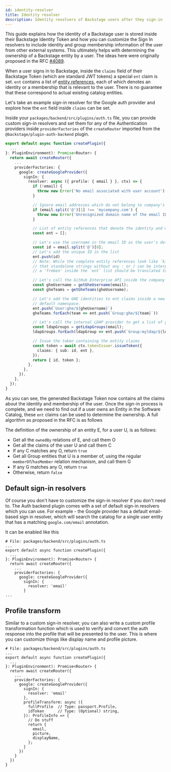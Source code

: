 ```yaml
---
id: identity-resolver
title: Identity resolver
description: Identity resolvers of Backstage users after they sign-in
---
```


This guide explains how the identity of a Backstage user is stored inside their
Backstage Identity Token and how you can customize the Sign In resolvers to
include identity and group membership information of the user from other
external systems. This ultimately helps with determining the ownership of a
Backstage entity by a user. The ideas here were originally proposed in the RFC
[#4089](https://github.com/backstage/backstage/issues/4089).

When a user signs in to Backstage, inside the `claims` field of their Backstage
Token (which are standard JWT tokens) a special `ent` claim is set. `ent`
contains a list of
[entity references](../features/software-catalog/references.md), each of which
denotes an identity or a membership that is relevant to the user. There is no
guarantee that these correspond to actual existing catalog entities.

Let's take an example sign-in resolver for the Google auth provider and explore
how the `ent` field inside `claims` can be set.

Inside your `packages/backend/src/plugins/auth.ts` file, you can provide custom
sign-in resolvers and set them for any of the Authentication providers inside
`providerFactories` of the `createRouter` imported from the
`@backstage/plugin-auth-backend` plugin.

```ts
export default async function createPlugin({
  ...
}: PluginEnvironment): Promise<Router> {
  return await createRouter({
    ...
    providerFactories: {
      google: createGoogleProvider({
        signIn: {
          resolver: async ({ profile: { email } }, ctx) => {
            if (!email) {
              throw new Error('No email associated with user account');
            }

            // Ignore email addresses which do not belong to company's domain name
            if (email.split('@')[1] !== 'mycompany.com') {
              throw new Error('Unrecognized domain name of the email ID used to sign in.')
            }

            // List of entity references that denote the identity and membership of the user
            const ent = [];

            // Let's use the username in the email ID as the user's default unique identifier inside Backstage
            const id = email.split('@')[0];
            // Let's add the unique ID in the list
            ent.push(id)
            // Note: While the complete entity references look like `kind:namespace/name`, it should be safe to assume
            // that standalone strings without any : or / can be interpresed as user kind in the default namespace. So,
            // a 'freben' inside the `ent` list should be translated to `User:default/freben` when making any assertions.

            // Let's call the GitHub Enterprise API inside the company and get the teams that the user belongs to
            const gheUsername = getGheUsername(email);
            const gheTeams = getGheTeams(gheUsername);

            // Let's add the GHE identities to ent claims inside a new ghe namespace to keep things separate from the
            // default namespace.
            ent.push(`User:ghe/${gheUsername}`)
            gheTeams.forEach(team => ent.push(`Group:ghe/${team}`))

            // Let's call the internal LDAP provider to get a list of groups the user belongs to
            const ldapGroups = getLdapGroups(email);
            ldapGroups.forEach(ldapGroup => ent.push(`Group:myldap/${ldapGroup}`))

            // Issue the token containing the entity claims
            const token = await ctx.tokenIssuer.issueToken({
              claims: { sub: id, ent },
            });
            return { id, token };
          },
        },
      }),
    },
  });
}
```

As you can see, the generated Backstage Token now contains all the claims about
the identity and membership of the user. Once the sign-in process is complete,
and we need to find out if a user owns an Entity in the Software Catalog, these
`ent` claims can be used to determine the ownership. A full algorithm as
proposed in the RFC is as follows

The definition of the ownership of an entity E, for a user U, is as follows:

- Get all the `ownedBy` relations of E, and call them O
- Get all the claims of the user U and call them C
- If any C matches any O, return `true`
- Get all Group entities that U is a member of, using the regular
  `memberOf`/`hasMember` relation mechanism, and call them G
- If any G matches any O, return `true`
- Otherwise, return `false`

## Default sign-in resolvers

Of course you don't have to customize the sign-in resolver if you don't need to.
The Auth backend plugin comes with a set of default sign-in resolvers which you
can use. For example - the Google provider has a default email-based sign in
resolver, which will search the catalog for a single user entity that has a
matching `google.com/email` annotation.

It can be enabled like this

```tsx
# File: packages/backend/src/plugins/auth.ts
...
export default async function createPlugin({
  ...
}: PluginEnvironment): Promise<Router> {
  return await createRouter({
    ...
    providerFactories: {
      google: createGoogleProvider({
        signIn: {
          resolver: 'email'
        }
...
```

## Profile transform

Similar to a custom sign-in resolver, you can also write a custom profile
transformation function which is used to verify and convert the auth response
into the profile that will be presented to the user. This is where you can
customize things like display name and profile picture.

```tsx
# File: packages/backend/src/plugins/auth.ts
...
export default async function createPlugin({
  ...
}: PluginEnvironment): Promise<Router> {
  return await createRouter({
    ...
    providerFactories: {
      google: createGoogleProvider({
        signIn: {
          resolver: 'email'
        },
        profileTransform: async ({
          fullProfile  // Type: passport.Profile,
          idToken      // Type: (Optional) string,
        }): ProfileInfo => {
          // Do stuff
          return {
            email,
            picture,
            displayName,
          };
        }
      })
    }
  })
}
```
